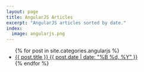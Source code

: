 ```yaml
---
layout: page
title: AngularJS Articles
excerpt: "AngularJS articles sorted by date."
index:
  image: angularjs.png
---
```


<ul class="post-list">
{% for post in site.categories.angularjs %}
  <li><article><a href="{{ site.url }}{{ post.url }}">{{ post.title }} <span class="entry-date"><time datetime="{{ post.date | date_to_xmlschema }}">{{ post.date | date: "%B %d, %Y" }}</time></span></a></article></li>
{% endfor %}
</ul>
